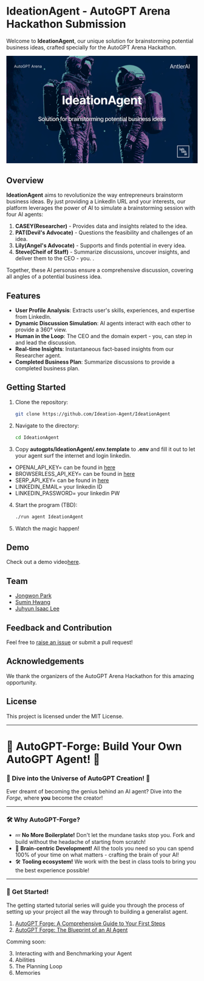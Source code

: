 # IdeationAgent - AutoGPT Arena Hackathon Submission

Welcome to **IdeationAgent**, our unique solution for brainstorming potential business ideas, crafted specially for the AutoGPT Arena Hackathon.

![Banner Image](https://github.com/Ideation-Agent/IdeationAgent/blob/master/autogpts/IdeationAgent/img/hackathon_banner.png?raw=true)

## Overview

**IdeationAgent** aims to revolutionize the way entrepreneurs brainstorm business ideas. By just providing a LinkedIn URL and your interests, our platform leverages the power of AI to simulate a brainstorming session with four AI agents:
1. **CASEY(Researcher)** - Provides data and insights related to the idea.
2. **PAT(Devil's Advocate)** - Questions the feasibility and challenges of an idea.
3. **Lily(Angel's Advocate)** - Supports and finds potential in every idea.
4. **Steve(Cheif of Staff)** - Summarize discussions, uncover insights, and deliver them to the CEO - you. .

Together, these AI personas ensure a comprehensive discussion, covering all angles of a potential business idea.

## Features

- **User Profile Analysis**: Extracts user's skills, experiences, and expertise from LinkedIn.
- **Dynamic Discussion Simulation**: AI agents interact with each other to provide a 360° view. 
- **Human in the Loop**: The CEO and the domain expert - you, can step in and lead the discussion.
- **Real-time Insights**: Instantaneous fact-based insights from our Researcher agent.
- **Completed Business Plan**: Summarize discussions to provide a completed business plan.

## Getting Started

1. Clone the repository:
    ```bash
    git clone https://github.com/Ideation-Agent/IdeationAgent
    ```

2. Navigate to the directory:
    ```bash
    cd IdeationAgent
    ```

3. Copy **autogpts/IdeationAgent/.env.template** to **.env** and fill it out to let your agent surf the internet and login linkedin. 
- OPENAI_API_KEY= can be found in [here](https://platform.openai.com/)
- BROWSERLESS_API_KEY= can be found in [here](https://www.browserless.io/)
- SERP_API_KEY= can be found in [here](https://serpapi.com/)
- LINKEDIN_EMAIL= your linkedin ID
- LINKEDIN_PASSWORD= your linkedin PW


4. Start the program (TBD):
    ```bash
    ./run agent IdeationAgent 
    ```

5. Watch the magic happen!

## Demo

Check out a demo video[here](LINK_TO_LIVE_DEMO). 

## Team

- [Jongwon Park](https://github.com/pjw1)
- [Sumin Hwang](https://github.com/smhwang0109)
- [Juhyun Isaac Lee](https://www.linkedin.com/in/isaac-lee-a68b9931/)

## Feedback and Contribution

Feel free to [raise an issue](https://github.com/Ideation-Agent/IdeationAgent) or submit a pull request!

## Acknowledgements

We thank the organizers of the AutoGPT Arena Hackathon for this amazing opportunity.

## License

This project is licensed under the MIT License.

---

# 🚀 **AutoGPT-Forge**: Build Your Own AutoGPT Agent! 🧠 

### 🌌 Dive into the Universe of AutoGPT Creation! 🌌

Ever dreamt of becoming the genius behind an AI agent? Dive into the *Forge*, where **you** become the creator!

---

### 🛠️ **Why AutoGPT-Forge?**
- 💤 **No More Boilerplate!** Don't let the mundane tasks stop you. Fork and build without the headache of starting from scratch!
- 🧠 **Brain-centric Development!** All the tools you need so you can spend 100% of your time on what matters - crafting the brain of your AI!
- 🛠️ **Tooling ecosystem!** We work with the best in class tools to bring you the best experience possible!
---

### 🚀 **Get Started!**

The getting started tutorial series will guide you through the process of setting up your project all the way through to building a generalist agent. 

1. [AutoGPT Forge: A Comprehensive Guide to Your First Steps](https://aiedge.medium.com/autogpt-forge-a-comprehensive-guide-to-your-first-steps-a1dfdf46e3b4)
2. [AutoGPT Forge: The Blueprint of an AI Agent](https://aiedge.medium.com/autogpt-forge-the-blueprint-of-an-ai-agent-75cd72ffde6)

Comming soon:


3. Interacting with and Benchmarking your Agent
4. Abilities
5. The Planning Loop
6. Memories
